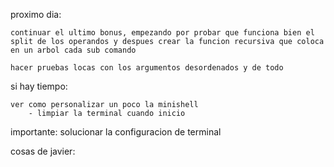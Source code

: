 proximo dia:

	continuar el ultimo bonus, empezando por probar que funciona bien el split de los operandos y despues crear la funcion recursiva que coloca en un arbol cada sub comando

	hacer pruebas locas con los argumentos desordenados y de todo
	


si hay tiempo:

	ver como personalizar un poco la minishell
		- limpiar la terminal cuando inicio
		

importante:
	solucionar la configuracion de terminal
	
cosas de javier:
